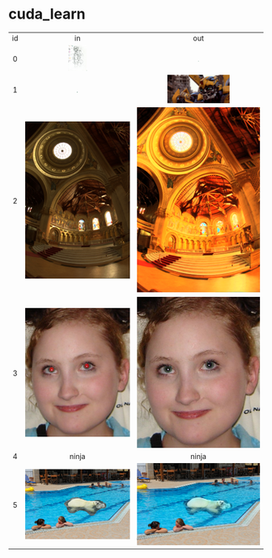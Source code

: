 # cuda_learn
<table style="width:100%">
  <tr>
    <td style="text-align:center; vertical-align:middle;">id</td>
    <td style="text-align:center; vertical-align:middle;">in</td>
    <td style="text-align:center; vertical-align:middle;">out</td>
  </tr>
  <tr>
    <td style="text-align:center; vertical-align:middle;">0</td>
    <td style="text-align:center; vertical-align:middle;"><img src="https://github.com/YQX113/cuda_learn/blob/main/00/in_00.jpg" style="zoom:5%;" /><img src="https://github.com/YQX113/cuda_learn/blob/main/00/in_01.jpg" style="zoom:5%;" /></td>
    <td style="text-align:center; vertical-align:middle;"><img src="https://github.com/YQX113/cuda_learn/blob/main/00/out.png" style="zoom:9%;" /></td>
  </tr>
  <tr>
    <td style="text-align:center; vertical-align:middle;">1</td>
    <td style="text-align:center; vertical-align:middle;"><img src="https://github.com/YQX113/cuda_learn/blob/main/01/in.jpg" style="zoom:12%;" /></td>
    <td style="text-align:center; vertical-align:middle;"><img src="https://github.com/YQX113/cuda_learn/blob/main/01/out.jpg" style="zoom:12%;" /></td>
  </tr>
  <tr>
    <td style="text-align:center; vertical-align:middle;">2</td>
    <td style="text-align:center; vertical-align:middle;"><img src="https://github.com/YQX113/cuda_learn/blob/main/02/in.jpg" style="zoom: 80%;" /></td>
    <td style="text-align:center; vertical-align:middle;"><img src="https://github.com/YQX113/cuda_learn/blob/main/02/out.png" style="zoom:80%;" /></td>
  </tr>
  <tr>
    <td style="text-align:center; vertical-align:middle;">3</td>
    <td style="text-align:center; vertical-align:middle;"><img src="https://github.com/YQX113/cuda_learn/blob/main/03/in.jpg" style="zoom:98.5%;" /></td>
    <td style="text-align:center; vertical-align:middle;"><img src="https://github.com/YQX113/cuda_learn/blob/main/03/out.png" /></td>
  </tr>
  <tr>
    <td style="text-align:center; vertical-align:middle;">4</td>
    <td style="text-align:center; vertical-align:middle;">ninja</td>
    <td style="text-align:center; vertical-align:middle;">ninja</td>
  </tr>
  <tr>
    <td style="text-align:center; vertical-align:middle;">5</td>
    <td style="text-align:center; vertical-align:middle;"><img src="https://github.com/YQX113/cuda_learn/blob/main/05/in.jpg" style="zoom:83.9%;" /></td>
    <td style="text-align:center; vertical-align:middle;"><img src="https://github.com/YQX113/cuda_learn/blob/main/05/out.png" /></td>
  </tr>
</table>
